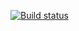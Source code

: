 [![Build status](https://ci.appveyor.com/api/projects/status/jvqcqdk02waugi71?svg=true)](https://ci.appveyor.com/project/Vasya24/ahj-hw-11-2-front)